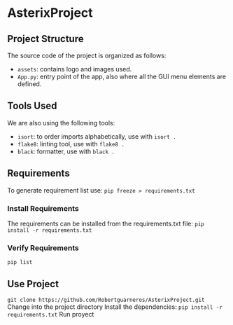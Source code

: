 # AsterixProject
## Project Structure

The source code of the project is organized as follows:

- `assets`: contains logo and images used.
- `App.py`: entry point of the app, also where all the GUI menu elements are defined.
 

## Tools Used

We are also using the following tools:
- `isort`: to order imports alphabetically, use with `isort .`
- `flake8`: linting tool, use with `flake8 .`
- `black`: formatter, use with `black .`

## Requirements
To generate requirement list use:
`pip freeze > requirements.txt`

### Install Requirements

The requirements can be installed from the requirements.txt file:
`pip install -r requirements.txt`

### Verify Requirements
`pip list`

## Use Project
`git clone https://github.com/Robertguarneros/AsterixProject.git`
Change into the project directory 
Install the dependencies: `pip install -r requirements.txt`
Run proyect